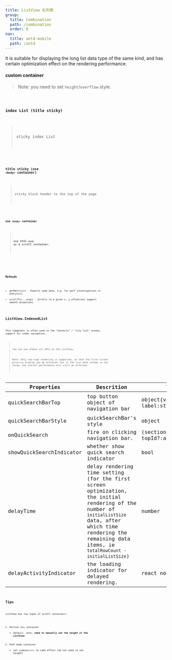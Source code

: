 ```yaml
---
title: ListView 长列表
group:
  title: Combination
  path: /combination
  order: 6
nav:
  title: antd-mobile
  path: /antd
---
```


It is suitable for displaying the long list data type of the same kind, and has certain optimization effect on the rendering performance.

#### custom container
> Note: you need to set `height`/`overflow` style.
<code src="./demos/basic.tsx" />

#### index List (title sticky)
> sticky index List
<code src="./demos/idxed.tsx" />

#### title sticky (use `<body>` container)
> sticky block header to the top of the page
<code src="./demos/basic-sticky.tsx" />

#### use `<body>` container
> ##### use html `body` as a scroll container.
<code src="./demos/basic-body.tsx" />


<API/>

### Methods

- getMetrics() - Exports some data, e.g. for perf investigations or analytics.
- scrollTo(...args) - Scrolls to a given x, y offset(not support smooth animation).


## ListView.IndexedList

This component is often used in the "Contacts" / "city list" scenes, support for index navigation.

> You can use almost all APIs on the ListView.
>
> Note: Only two-step rendering is supported, so that the first screen priority display can be achieved, but if the list data volume is too large, the overall performance will still be affected.


Properties | Descrition | Type | Default
-----------|------------|------|--------
| quickSearchBarTop | top button object of navigation bar | object{value:string, label:string} | `{ value: '#', label: '#' }` |
| quickSearchBarStyle |  quickSearchBar's style | object | - |
| onQuickSearch | fire on clicking navigation bar. | (sectionID: any, topId?:any) => void | - |
| showQuickSearchIndicator | whether show quick search indicator | bool | false |
| delayTime | delay rendering time setting (for the first screen optimization, the initial rendering of the number of `initialListSize` data, after which time rendering the remaining data items, ie `totalRowCount - initialListSize`) | number |`100ms` |
| delayActivityIndicator | the loading indicator for delayed rendering. | react node | - |


## Tips

ListView has two types of scroll containers:

1. Partial div container
    - default, note: **need to manually set the height of the ListView**
2. html body container
    - set `useBodyScroll` to take effect (do not need to set height)